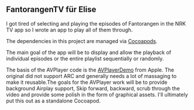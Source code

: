 ## FantorangenTV für Elise ##

I got tired of selecting and playing the episodes of Fantorangen in the NRK TV app so I wrote an app to play all of them through.

The dependencies in this project are managed via [Cocoapods][0].

The main goal of the app will be to display and allow the playback of individual episodes or the entire playlist sequentially or randomly.

The basis of the AVPlayer code is the [AVPlayerDemo][1] from Apple. The original did not support ARC and generally needs a lot of massaging to make it reusable.The goals for the AVPlayer work will be to provide background Airplay support, Skip forward, backward, scrub through the video and provide some polish in the form of graphical assets. I'll ultimately put this out as a standalone Cocoapod.

[0]: http://cocoapods.org
[1]: https://developer.apple.com/library/ios/samplecode/AVPlayerDemo/Introduction/Intro.html
